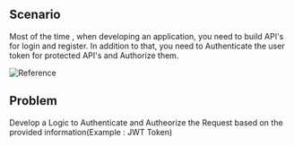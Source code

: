 ## Scenario

Most of the time , when developing an application, you need to build API's for login and register. In addition to that, you need to Authenticate the user token for protected API's and Authorize them.

<!-- authenticate_backend.png Comes here -->
![Reference](https://github.com/ganeshmani/solve_scenarios/blob/master/Image_References/authenticate_backend.png)

## Problem

Develop a Logic to Authenticate and Autheorize the Request based on the provided information(Example : JWT Token)

